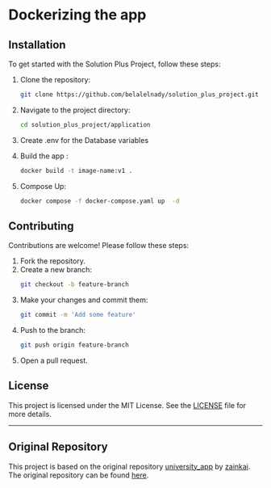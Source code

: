 # Dockerizing the app


## Installation

To get started with the Solution Plus Project, follow these steps:

1. Clone the repository:
    ```bash
    git clone https://github.com/belalelnady/solution_plus_project.git
    ```

2. Navigate to the project directory:
    ```bash
    cd solution_plus_project/application
    ```
3. Create .env for the Database variables

4.  Build the app :
    ```bash
    docker build -t image-name:v1 . 
    ```
5. Compose Up:
   ```bash
   docker compose -f docker-compose.yaml up  -d 
   ```
   


## Contributing

Contributions are welcome! Please follow these steps:

1. Fork the repository.
2. Create a new branch:
    ```bash
    git checkout -b feature-branch
    ```
3. Make your changes and commit them:
    ```bash
    git commit -m 'Add some feature'
    ```
4. Push to the branch:
    ```bash
    git push origin feature-branch
    ```
5. Open a pull request.

## License

This project is licensed under the MIT License. See the [LICENSE](LICENSE) file for more details.

---
## Original Repository

This project is based on the original repository [university_app](https://github.com/zainkai/university_app) by [zainkai](https://github.com/zainkai).
The original repository can be found [here](https://github.com/zainkai/university_app).

